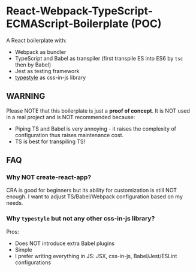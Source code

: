 # React-Webpack-TypeScript-ECMAScript-Boilerplate (POC)
A React boilerplate with:

- Webpack as bundler
- TypeScript and Babel as transpiler (first transpile ES into ES6 by `tsc` then by Babel)
- Jest as testing framework
- [typestyle](https://github.com/typestyle/typestyle) as css-in-js library

## WARNING
Please NOTE that this boilerplate is just a **proof of concept**. It is NOT used in a real project and is NOT recommended because:

- Piping TS and Babel is very annoying - it raises the complexity of configuration thus raises maintenance cost.
- TS is best for transpiling TS!

## FAQ
### Why NOT create-react-app?
CRA is good for beginners but its ability for customization is still NOT enough. I want to adjust TS/Babel/Webpack configuration based on my needs.

### Why `typestyle` but not any other css-in-js library?
Pros:
- Does NOT introduce extra Babel plugins
- Simple
- I prefer writing everything in JS: JSX, css-in-js, Babel/Jest/ESLint configurations
